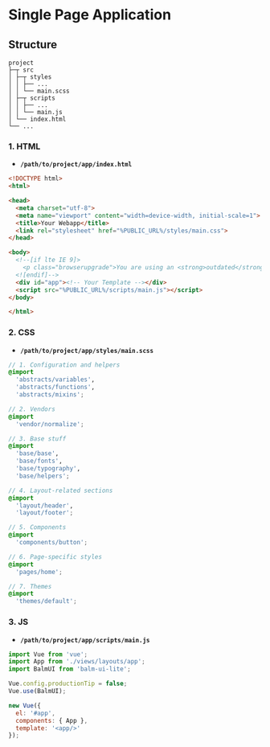 # Single Page Application

## Structure

```
project
├─┬ src
│ ├─┬ styles
│ │ ├── ...
│ │ └── main.scss
│ ├─┬ scripts
│ │ ├── ...
│ │ └── main.js
│ └── index.html
└── ...
```

### 1. HTML

- __`/path/to/project/app/index.html`__

```html
<!DOCTYPE html>
<html>

<head>
  <meta charset="utf-8">
  <meta name="viewport" content="width=device-width, initial-scale=1">
  <title>Your Webapp</title>
  <link rel="stylesheet" href="%PUBLIC_URL%/styles/main.css">
</head>

<body>
  <!--[if lte IE 9]>
    <p class="browserupgrade">You are using an <strong>outdated</strong> browser. Please <a href="https://browsehappy.com/">upgrade your browser</a> to improve your experience and security.</p>
  <![endif]-->
  <div id="app"><!-- Your Template --></div>
  <script src="%PUBLIC_URL%/scripts/main.js"></script>
</body>

</html>
```

### 2. CSS

- __`/path/to/project/app/styles/main.scss`__

```scss
// 1. Configuration and helpers
@import
  'abstracts/variables',
  'abstracts/functions',
  'abstracts/mixins';

// 2. Vendors
@import
  'vendor/normalize';

// 3. Base stuff
@import
  'base/base',
  'base/fonts',
  'base/typography',
  'base/helpers';

// 4. Layout-related sections
@import
  'layout/header',
  'layout/footer';

// 5. Components
@import
  'components/button';

// 6. Page-specific styles
@import
  'pages/home';

// 7. Themes
@import
  'themes/default';
```

### 3. JS

- __`/path/to/project/app/scripts/main.js`__

```js
import Vue from 'vue';
import App from './views/layouts/app';
import BalmUI from 'balm-ui-lite';

Vue.config.productionTip = false;
Vue.use(BalmUI);

new Vue({
  el: '#app',
  components: { App },
  template: '<app/>'
});
```
